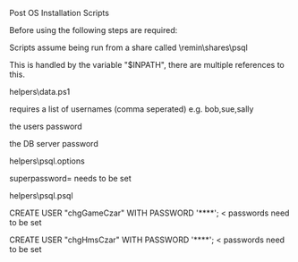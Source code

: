 Post OS Installation Scripts

Before using the following steps are required:

Scripts assume being run from a share called \\remin\shares\psql

This is handled by the variable "$INPATH", there are multiple references to this.

helpers\data.ps1

  requires a list of usernames (comma seperated) e.g. bob,sue,sally

  the users password 

  the DB server password

helpers\psql.options

  superpassword= needs to be set

helpers\psql.psql

  CREATE USER "chgGameCzar" WITH PASSWORD '****'; < passwords need to be set

  CREATE USER "chgHmsCzar" WITH PASSWORD '****'; < passwords need to be set
